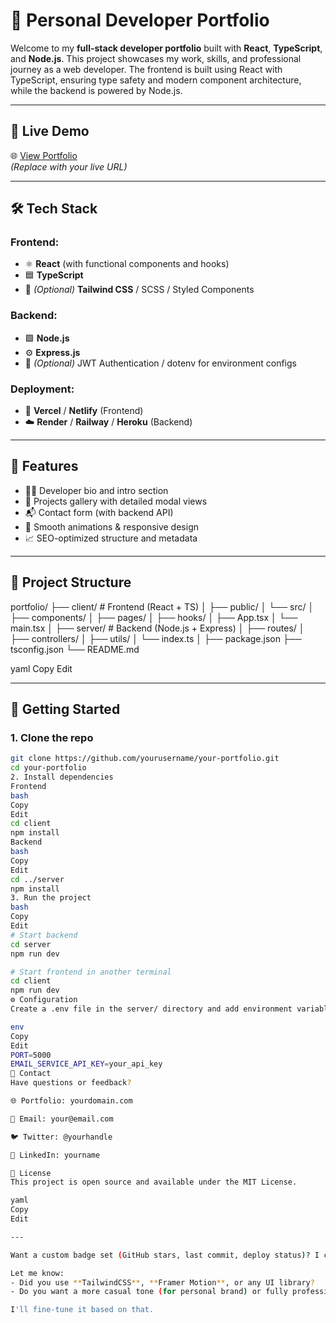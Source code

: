 # 🚀 Personal Developer Portfolio

Welcome to my **full-stack developer portfolio** built with **React**, **TypeScript**, and **Node.js**. This project showcases my work, skills, and professional journey as a web developer. The frontend is built using React with TypeScript, ensuring type safety and modern component architecture, while the backend is powered by Node.js.

---

## 🔗 Live Demo

🌐 [View Portfolio](https://your-portfolio-link.com)  
*(Replace with your live URL)*

---

## 🛠️ Tech Stack

### Frontend:
- ⚛️ **React** (with functional components and hooks)
- 🟦 **TypeScript**
- 🎨 *(Optional)* **Tailwind CSS** / SCSS / Styled Components

### Backend:
- 🟩 **Node.js**
- ⚙️ **Express.js**
- 🔐 *(Optional)* JWT Authentication / dotenv for environment configs

### Deployment:
- 🔄 **Vercel** / **Netlify** (Frontend)
- ☁️ **Render** / **Railway** / **Heroku** (Backend)

---

## 📌 Features

- 🧑‍💻 Developer bio and intro section
- 📂 Projects gallery with detailed modal views
- 📬 Contact form (with backend API)
- 🔄 Smooth animations & responsive design
- 📈 SEO-optimized structure and metadata

---

## 📁 Project Structure

portfolio/
├── client/ # Frontend (React + TS)
│ ├── public/
│ └── src/
│ ├── components/
│ ├── pages/
│ ├── hooks/
│ ├── App.tsx
│ └── main.tsx
│
├── server/ # Backend (Node.js + Express)
│ ├── routes/
│ ├── controllers/
│ ├── utils/
│ └── index.ts
│
├── package.json
├── tsconfig.json
└── README.md

yaml
Copy
Edit

---

## 🧪 Getting Started

### 1. Clone the repo

```bash
git clone https://github.com/yourusername/your-portfolio.git
cd your-portfolio
2. Install dependencies
Frontend
bash
Copy
Edit
cd client
npm install
Backend
bash
Copy
Edit
cd ../server
npm install
3. Run the project
bash
Copy
Edit
# Start backend
cd server
npm run dev

# Start frontend in another terminal
cd client
npm run dev
⚙️ Configuration
Create a .env file in the server/ directory and add environment variables like:

env
Copy
Edit
PORT=5000
EMAIL_SERVICE_API_KEY=your_api_key
📩 Contact
Have questions or feedback?

🌐 Portfolio: yourdomain.com

📧 Email: your@email.com

🐦 Twitter: @yourhandle

💼 LinkedIn: yourname

📄 License
This project is open source and available under the MIT License.

yaml
Copy
Edit

---

Want a custom badge set (GitHub stars, last commit, deploy status)? I can help you generate that too.

Let me know:
- Did you use **TailwindCSS**, **Framer Motion**, or any UI library?
- Do you want a more casual tone (for personal brand) or fully professional (for recruiter/HR)?

I'll fine-tune it based on that.
